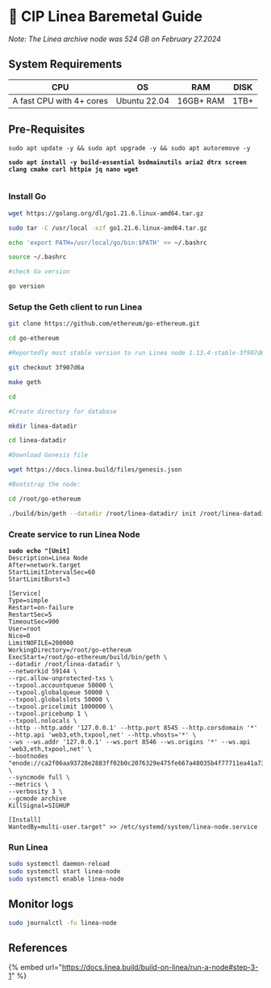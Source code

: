 # 🔗 CIP Linea Baremetal Guide

_Note: The Linea archive node was 524 GB on February 27.2024_

## System Requirements

| CPU                      | OS           | RAM       | DISK |
| ------------------------ | ------------ | --------- | ---- |
| A fast CPU with 4+ cores | Ubuntu 22.04 | 16GB+ RAM | 1TB+ |

## Pre-Requisites

<pre class="language-bash"><code class="lang-bash">sudo apt update -y &#x26;&#x26; sudo apt upgrade -y &#x26;&#x26; sudo apt autoremove -y

<strong>sudo apt install -y build-essential bsdmainutils aria2 dtrx screen clang cmake curl httpie jq nano wget
</strong>
</code></pre>

### Install Go

```bash
wget https://golang.org/dl/go1.21.6.linux-amd64.tar.gz

sudo tar -C /usr/local -xzf go1.21.6.linux-amd64.tar.gz

echo 'export PATH=/usr/local/go/bin:$PATH' >> ~/.bashrc

source ~/.bashrc

#check Go version

go version
```

### Setup the Geth client to run Linea

```bash
git clone https://github.com/ethereum/go-ethereum.git

cd go-ethereum

#Reportedly most stable version to run Linea node 1.13.4-stable-3f907d6a

git checkout 3f907d6a

make geth

cd

#Create directory for database

mkdir linea-datadir

cd linea-datadir

#Download Genesis file

wget https://docs.linea.build/files/genesis.json

#Bootstrap the node:

cd /root/go-ethereum

./build/bin/geth --datadir /root/linea-datadir/ init /root/linea-datadir/genesis.json
```

### Create service to run Linea Node

<pre class="language-bash"><code class="lang-bash"><strong>sudo echo "[Unit]
</strong>Description=Linea Node
After=network.target
StartLimitIntervalSec=60
StartLimitBurst=3

[Service]
Type=simple
Restart=on-failure
RestartSec=5
TimeoutSec=900
User=root
Nice=0
LimitNOFILE=200000
WorkingDirectory=/root/go-ethereum
ExecStart=/root/go-ethereum/build/bin/geth \
--datadir /root/linea-datadir \
--networkid 59144 \
--rpc.allow-unprotected-txs \
--txpool.accountqueue 50000 \
--txpool.globalqueue 50000 \
--txpool.globalslots 50000 \
--txpool.pricelimit 1000000 \
--txpool.pricebump 1 \
--txpool.nolocals \
--http --http.addr '127.0.0.1' --http.port 8545 --http.corsdomain '*' --http.api 'web3,eth,txpool,net' --http.vhosts='*' \
--ws --ws.addr '127.0.0.1' --ws.port 8546 --ws.origins '*' --ws.api 'web3,eth,txpool,net' \
--bootnodes "enode://ca2f06aa93728e2883ff02b0c2076329e475fe667a48035b4f77711ea41a73cf6cb2ff232804c49538ad77794185d83295b57ddd2be79eefc50a9dd5c48bbb2e@3.23.106.165:30303,enode://eef91d714494a1ceb6e06e5ce96fe5d7d25d3701b2d2e68c042b33d5fa0e4bf134116e06947b3f40b0f22db08f104504dd2e5c790d8bcbb6bfb1b7f4f85313ec@3.133.179.213:30303,enode://cfd472842582c422c7c98b0f2d04c6bf21d1afb2c767f72b032f7ea89c03a7abdaf4855b7cb2dc9ae7509836064ba8d817572cf7421ba106ac87857836fa1d1b@3.145.12.13:30303" \
--syncmode full \
--metrics \
--verbosity 3 \
--gcmode archive
KillSignal=SIGHUP

[Install]
WantedBy=multi-user.target" >> /etc/systemd/system/linea-node.service
</code></pre>

### Run Linea

```bash
sudo systemctl daemon-reload
sudo systemctl start linea-node
sudo systemctl enable linea-node
```

## Monitor logs

```bash
sudo journalctl -fu linea-node
```



## References

{% embed url="https://docs.linea.build/build-on-linea/run-a-node#step-3-1" %}

